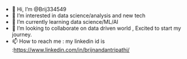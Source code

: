 - 👋 Hi, I’m @Brij334549
- 👀 I’m interested in data science/analysis and new tech
- 🌱 I’m currently learning data science/ML/AI
- 💞️ I’m looking to collaborate on data driven world , Excited to start my journey.
- 📫 How to reach me : my linkedin id is :https://www.linkedin.com/in/brijnandantripathi/

<!---
Brij334549/Brij334549 is a ✨ special ✨ repository because its `README.md` (this file) appears on your GitHub profile.
You can click the Preview link to take a look at your changes.
--->
